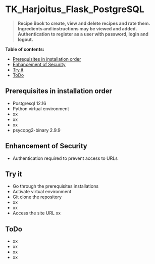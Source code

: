 # TK_Harjoitus_Flask_PostgreSQL

> **Recipe Book to create, view and delete recipes and rate them. Ingredients and instructions may be viewed and added.
> Authentication to register as a user with password, login and logout.**


**Table of contents:**

- [Prerequisites in installation order](Prereq)
- [Enhancement of Security](Enhancement)
- [Try it](Try)
- [ToDo](ToDo)

## Prerequisites in installation order

* Postgresql 12.16
* Python virtual environment 
* xx
* xx
* xx
* psycopg2-binary 2.9.9

## Enhancement of Security

* Authentication required to prevent access to URLs

## Try it

* Go through the prerequisites installations
* Activate virtual environment
* Git clone the repository
* xx
* xx
* Access the site URL xx

## ToDo

* xx
* xx
* xx
* xx
